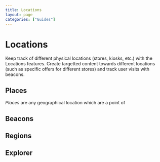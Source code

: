 ```yaml
---
title: Locations
layout: page
categories: ["Guides"]
---
```

# Locations
Keep track of different physical locations (stores, kiosks, etc.) with the Locations features. Create targetted content towards different locations (such as specific offers for different stores) and track user visits with beacons.

## Places
*Places* are any geographical location which are a point of

## Beacons

## Regions

## Explorer